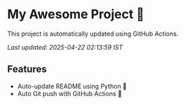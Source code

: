 # My Awesome Project 🚀

This project is automatically updated using GitHub Actions.

_Last updated: 2025-04-22 02:13:59 IST_

## Features
- Auto-update README using Python 🐍
- Auto Git push with GitHub Actions 🤖
